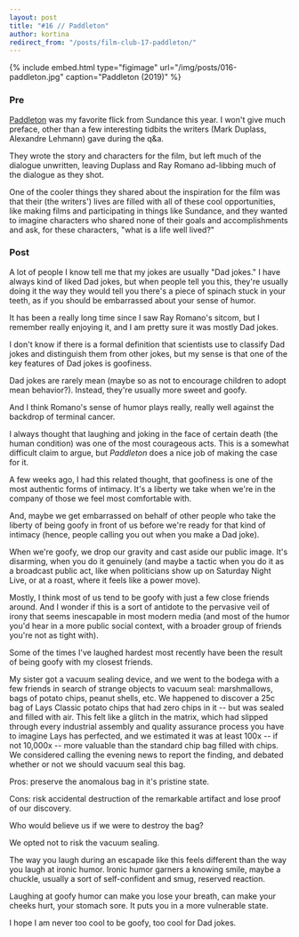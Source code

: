 ```yaml
---
layout: post
title: "#16 // Paddleton"
author: kortina
redirect_from: "/posts/film-club-17-paddleton/"
---
```


{% include embed.html type="figimage" url="/img/posts/016-paddleton.jpg" caption="Paddleton (2019)" %}

### Pre

[Paddleton](https://www.netflix.com/title/80224060) was my favorite flick from Sundance this year. I won't give much preface, other than a few interesting tidbits the writers (Mark Duplass, Alexandre Lehmann) gave during the q&amp;a.

They wrote the story and characters for the film, but left much of the dialogue unwritten, leaving
Duplass and Ray Romano ad-libbing much of the dialogue as they shot.

One of the cooler things they shared about the inspiration for the film was that their (the
writers') lives are filled with all of these cool opportunities, like making films and participating
in things like Sundance, and they wanted to imagine characters who shared none of their goals and
accomplishments and ask, for these characters, "what is a life well lived?"

### Post

A lot of people I know tell me that my jokes are usually "Dad jokes." I have always kind of liked
Dad jokes, but when people tell you this, they're usually doing it the way they would tell you
there's a piece of spinach stuck in your teeth, as if you should be embarrassed about your sense of
humor.

It has been a really long time since I saw Ray Romano's sitcom, but I remember really enjoying it,
and I am pretty sure it was mostly Dad jokes.

I don't know if there is a formal definition that scientists use to classify Dad jokes and
distinguish them from other jokes, but my sense is that one of the key features of Dad jokes is
goofiness.

Dad jokes are rarely mean (maybe so as not to encourage children to adopt mean behavior?). Instead,
they're usually more sweet and goofy.

And I think Romano's sense of humor plays really, really well against the backdrop of terminal
cancer.

I always thought that laughing and joking in the face of certain death (the human condition) was one
of the most courageous acts. This is a somewhat difficult claim to argue, but _Paddleton_ does a
nice job of making the case for it.

A few weeks ago, I had this related thought, that goofiness is one of the most authentic forms of
intimacy. It's a liberty we take when we're in the company of those we feel most comfortable with.

And, maybe we get embarrassed on behalf of other people who take the liberty of being goofy in front of us before we're ready for that kind of intimacy (hence, people calling you out when you make a Dad
joke).

When we're goofy, we drop our gravity and cast aside our public image. It's disarming, when you do
it genuinely (and maybe a tactic when you do it as a broadcast public act, like when politicians
show up on Saturday Night Live, or at a roast, where it feels like a power move).

Mostly, I think most of us tend to be goofy with just a few close friends around. And I wonder if
this is a sort of antidote to the pervasive veil of irony that seems inescapable in most modern
media (and most of the humor you'd hear in a more public social context, with a broader group of
friends you're not as tight with).

Some of the times I've laughed hardest most recently have been the result of being goofy with my
closest friends.

My sister got a vacuum sealing device, and we went to the bodega with a few friends in search of
strange objects to vacuum seal: marshmallows, bags of potato chips, peanut shells, etc. We happened
to discover a 25c bag of Lays Classic potato chips that had zero chips in it -- but was sealed and
filled with air. This felt like a glitch in the matrix, which had slipped through every industrial
assembly and quality assurance process you have to imagine Lays has perfected, and we estimated it
was at least 100x -- if not 10,000x -- more valuable than the standard chip bag filled with chips. We
considered calling the evening news to report the finding, and debated whether or not we should
vacuum seal this bag.

Pros: preserve the anomalous bag in it's pristine state.

Cons: risk accidental destruction of the remarkable artifact and lose proof of our discovery.

Who would believe us if we were to destroy the bag?

We opted not to risk the vacuum sealing.

The way you laugh during an escapade like this feels different than the way you laugh at ironic
humor. Ironic humor garners a knowing smile, maybe a chuckle, usually a sort of self-confident
and smug, reserved reaction.

Laughing at goofy humor can make you lose your breath, can make your cheeks hurt, your stomach sore.
It puts you in a more vulnerable state.

I hope I am never too cool to be goofy, too cool for Dad jokes.
